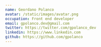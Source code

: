 ```yaml
---
name: Geordano Polanco
avatar: /static/images/avatar.png
occupation: Front end developer
email: gpolanco.dev@gmail.com
twitter: https://twitter.com/gpolanco_dev
linkedin: https://www.linkedin.com
github: https://github.com/gpolanco
---
```


